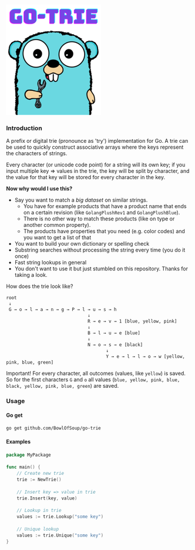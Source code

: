 
![go-trie-logo](https://github.com/BowlOfSoup/go-trie/blob/main/go-trie-logo.png?raw=true)

### Introduction
A prefix or digital trie (pronounce as 'try') implementation for Go. A trie can be used to quickly construct associative arrays where the keys represent the characters of strings.

Every character (or unicode code point) for a string will its own key; if you input multiple key => values in
the trie, the key will be split by character, and the value for that key will be stored for every character in the key.

**Now why would I use this?** 
* Say you want to match a _big dataset_ on similar strings. 
  * You have for example products that have a product name that ends on a certain revision (like `GolangPlushRev1` and 
  `GolangPlushBlue`). 
  * There is no other way to match these products (like on type or another common property).
  * The products have properties that you need (e.g. color codes) and you want to get a list of that
* You want to build your own dictionary or spelling check
* Substring searches without processing the string every time (you do it once)
* Fast string lookups in general
* You don't want to use it but just stumbled on this repository. Thanks for taking a look.

How does the trie look like?
```
root
 ↓
 G → o → l → a → n → g → P → l → u → s → h
                               ↓
                               R → e → v → 1 [blue, yellow, pink]
                               ↓
                               B → l → u → e [blue]
                               ↓
                               N → o → s → e [black]
                                      ↓
                                      Y → e → l → l → o → w [yellow, pink, blue, green]
```
Important! For every character, all outcomes (values, like `yellow`) is saved. So for the first characters `G` and `o` 
all values (`blue, yellow, pink, blue, black, yellow, pink, blue, green`) are saved.

### Usage
#### Go get
```bash
go get github.com/BowlOfSoup/go-trie
```

#### Examples
```go
package MyPackage

func main() {
	// Create new trie
	trie := NewTrie()
	
	// Insert key => value in trie 
	trie.Insert(key, value)
	
	// Lookup in trie 
	values := trie.Lookup("some key")
	
	// Unique lookup 
	values := trie.Unique("some key")
}
```